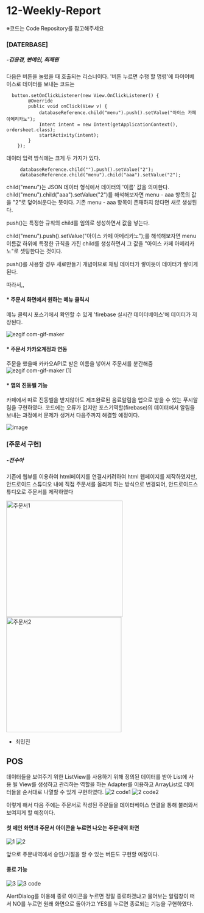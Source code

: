 # 12-Weekly-Report
※코드는 Code Repository를 참고해주세요

### [DATERBASE]
##### -김윤경, 변예인, 최재원
다음은 버튼을 눌렀을 때 호출되는 리스너이다. '버튼 누르면 수행 할 명령'에 파이어베이스로 데이터를 보내는 코드는

      button.setOnClickListener(new View.OnClickListener() {
            @Override
            public void onClick(View v) {
                databaseReference.child("menu").push().setValue("아이스 카페 아메리카노");
                Intent intent = new Intent(getApplicationContext(), ordersheet.class);
                startActivity(intent);
            }
        });
        
데이터 입력 방식에는 크게 두 가지가 있다.

         databaseReference.child("").push().setValue("2");
         databaseReference.child("menu").child("aaa").setValue("2");


child("menu")는 JSON 데이터 형식에서 데이터의 '이름' 값을 의미한다.
child("menu").child("aaa").setValue("2")를 해석해보자면 menu - aaa 항목의 값을 "2"로 덮어씌운다는 뜻이다. 
기존 menu - aaa 항목이 존재하지 않다면 새로 생성된다.

push()는 특정한 규칙의 child를 임의로 생성하면서 값을 넣는다.

child("menu").push().setValue("아이스 카페 아메리카노");를 해석해보자면 menu 이름값 하위에 특정한 규칙을 가진 
child를 생성하면서 그 값을 "아이스 카페 아메리카노"로 셋팅한다는 것이다.

push()를 사용할 경우 새로만들기 개념이므로 채팅 데이터가 쌓이듯이 데이터가 쌓이게 된다.

따라서,,

#### * 주문서 화면에서 원하는 메뉴 클릭시

메뉴 클릭시 포스기에서 확인할 수 있게 'firebase 실시간 데이터베이스'에 데이터가 저장된다.

![ezgif com-gif-maker](https://user-images.githubusercontent.com/79883718/119328980-ac465d00-bcbf-11eb-9bc7-757b4a7fe970.gif)


#### * 주문서 카카오계정과 연동
 주문을 했을때 카카오API로 받은 이름을 넣어서 주문서를 분간해줌
![ezgif com-gif-maker (1)](https://user-images.githubusercontent.com/79992109/119342712-6e9e0000-bcd0-11eb-92a7-983414927a99.gif)




#### * 앱의 진동벨 기능

카페에서 따로 진동벨을 받지않아도 제조완료된 음료알림을 앱으로 받을 수 있는 푸시알림을 구현하였다.
코드에는 오류가 없지만 포스기역할(firebase)의 데이터에서 알림을 보내는 과정에서 문제가 생겨서 다음주까지 해결할 예정이다.

![image](https://user-images.githubusercontent.com/75411735/119341905-4cf04900-bccf-11eb-8ad8-24b5c664e437.png)



### [주문서 구현]
##### -전수아
기존에 웹뷰를 이용하여 html페이지를 연결시키려하여 html 웹페이지를 제작하였지만, 안드로이드 스튜디오 내에 직접 주문서를 올리게 하는 방식으로 변경되어, 안드로이드스튜디오로 주문서를 제작하였다

<img width="305" alt="주문서1" src="https://user-images.githubusercontent.com/79993772/119361142-4b7e4b00-bce6-11eb-9bfe-6791c93cf024.png">
<img width="302" alt="주문서2" src="https://user-images.githubusercontent.com/79993772/119361167-53d68600-bce6-11eb-954e-d8840a74907c.png">



- 최민진
## POS
데이터들을 보여주기 위한 ListView를 사용하기 위해 정의된 데이터를 받아 List에 사용 될 View를 생성하고 관리하는 역할을 하는 Adapter를 이용하고
ArrayList로 데이터들을 순서대로 나열할 수 있게 구현하였다.
![2 code1](https://user-images.githubusercontent.com/80111309/119367657-250fde00-bced-11eb-9046-7707a938dcae.PNG)
![2 code2](https://user-images.githubusercontent.com/80111309/119367679-29d49200-bced-11eb-8ac9-a8c439628a26.PNG)

이렇게 해서 다음 주에는 주문서로 작성된 주문들을 데이터베이스 연결을 통해 불러와서 보여지게 할 예정이다.

#### 첫 메인 화면과 주문서 아이콘을 누르면 나오는 주문내역 화면
![1](https://user-images.githubusercontent.com/80111309/119367891-61433e80-bced-11eb-87c2-ec5e77d75abb.PNG)
![2](https://user-images.githubusercontent.com/80111309/119367905-656f5c00-bced-11eb-832b-090600f92e2d.PNG)

앞으로 주문내역에서 승인/거절을 할 수 있는 버튼도 구현할 예정이다.

#### 종료 기능
![3](https://user-images.githubusercontent.com/80111309/119368016-86d04800-bced-11eb-97a2-86e9d86323b5.PNG)
![3 code](https://user-images.githubusercontent.com/80111309/119368054-8f288300-bced-11eb-9e03-bae1a9988c34.PNG)

AlertDialog를 이용해 종료 아이콘을 누르면 정말 종료하겠냐고 물어보는 알림창이 떠서
NO를 누르면 원래 화면으로 돌아가고 YES를 누르면 종료되는 기능을 구현하였다.
